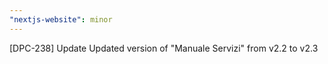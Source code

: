 ```yaml
---
"nextjs-website": minor
---
```


[DPC-238] Update Updated version of "Manuale Servizi" from v2.2 to v2.3 
